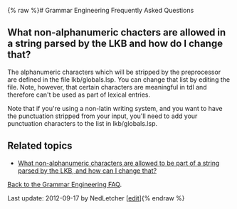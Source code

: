 {% raw %}# Grammar Engineering Frequently Asked Questions

## What non-alphanumeric chacters are allowed in a string parsed by the LKB and how do I change that?

The alphanumeric characters which will be stripped by the preprocessor
are defined in the file lkb/globals.lsp. You can change that list by
editing the file. Note, however, that certain characters are meaningful
in tdl and therefore can't be used as part of lexical entries.

Note that if you're using a non-latin writing system, and you want to
have the punctuation stripped from your input, you'll need to add your
punctuation characters to the list in lkb/globals.lsp.

## Related topics

- [What non-alphanumeric characters are allowed to be part of a string
parsed by the LKB, and how can I change that?](https://blog.inductorsoftware.com/docsproto/matrix/GeFaqNonAlpha)

[Back to the Grammar Engineering FAQ](/GrammarEngineeringFaq).

Last update: 2012-09-17 by NedLetcher [[edit](https://github.com/delph-in/docs/wiki/GeFaqNonAlpha/_edit)]{% endraw %}